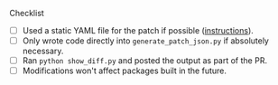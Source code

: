 Checklist

* [ ] Used a static YAML file for the patch if possible ([instructions](https://github.com/conda-forge/conda-forge-repodata-patches-feedstock/blob/main/recipe/patch_yaml/README.md)).
* [ ] Only wrote code directly into `generate_patch_json.py` if absolutely necessary.
* [ ] Ran `python show_diff.py` and posted the output as part of the PR.
* [ ] Modifications won't affect packages built in the future. <!-- Make sure to add a condition `and record.get("timestamp", 0) < NOW` so your changes only affect packages built in the past. Replace NOW with `python -c "import time; print(f'{time.time():.0f}000')"` -->

<!-- Put any other comments or information here --!>
